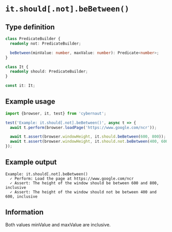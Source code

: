 # `it.should[.not].beBetween()`

## Type definition

```ts
class PredicateBuilder {
  readonly not: PredicateBuilder;

  beBetween(minValue: number, maxValue: number): Predicate<number>;
}

class It {
  readonly should: PredicateBuilder;
}

const it: It;
```

## Example usage

```ts
import {browser, it, test} from 'cybernaut';

test('Example: it.should[.not].beBetween()', async t => {
  await t.perform(browser.loadPage('https://www.google.com/ncr'));

  await t.assert(browser.windowHeight, it.should.beBetween(600, 800));
  await t.assert(browser.windowHeight, it.should.not.beBetween(400, 600));
});
```

## Example output

```fundamental
Example: it.should[.not].beBetween()
  ✓ Perform: Load the page at https://www.google.com/ncr
  ✓ Assert: The height of the window should be between 600 and 800, inclusive
  ✓ Assert: The height of the window should not be between 400 and 600, inclusive
```

## Information

Both values minValue and maxValue are inclusive.
